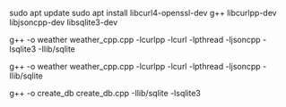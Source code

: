 sudo apt update
sudo apt install libcurl4-openssl-dev g++ libcurlpp-dev libjsoncpp-dev libsqlite3-dev

g++ -o weather weather_cpp.cpp -lcurlpp -lcurl -lpthread -ljsoncpp -lsqlite3 -Ilib/sqlite



g++ -o weather weather_cpp.cpp -lcurlpp -lcurl -lpthread -ljsoncpp -Ilib/sqlite


g++ -o create_db create_db.cpp -Ilib/sqlite -lsqlite3
